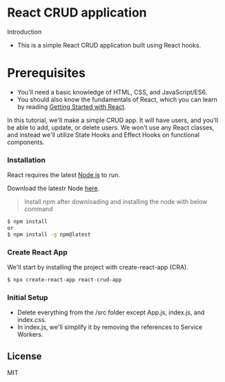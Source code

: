 # React CRUD application

Introduction

- This is a simple React CRUD application built using React hooks.

# Prerequisites

  - You'll need a basic knowledge of HTML, CSS, and JavaScript/ES6.
  - You should also know the fundamentals of React, which you can learn by reading [Getting Started with React](https://www.taniarascia.com/getting-started-with-react/).

In this tutorial, we'll make a simple CRUD app. It will have users, and you'll be able to add, update, or delete users. We won't use any React classes, and instead we'll utilize State Hooks and Effect Hooks on functional components.

### Installation

React requires the latest [Node.js](https://nodejs.org/) to run.

Download the latestr Node [here](https://nodejs.org/en/download/).
>   Install npm after downloading and installing the node with below command

```sh
$ npm install
or
$ npm install -g npm@latest
```

### Create React App
We'll start by installing the project with create-react-app (CRA).
```sh
$ npx create-react-app react-crud-app
```

### Initial Setup
- Delete everything from the /src folder except App.js, index.js, and index.css.
- In index.js, we'll simplify it by removing the references to Service Workers.


License
----
MIT